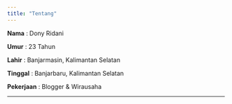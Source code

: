 ```yaml
---
title: "Tentang"
---
```


**Nama**
: Dony Ridani

**Umur**
: 23 Tahun

**Lahir**
: Banjarmasin, Kalimantan Selatan

**Tinggal**
: Banjarbaru, Kalimantan Selatan

**Pekerjaan**
: Blogger & Wirausaha

---